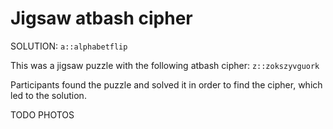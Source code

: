 # Jigsaw atbash cipher

SOLUTION: `a::alphabetflip`

This was a jigsaw puzzle with the following atbash cipher: `z::zokszyvguork`

Participants found the puzzle and solved it in order to find the cipher, which led to the solution.

TODO PHOTOS
